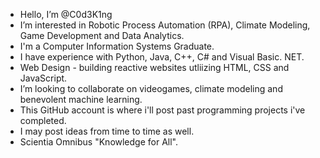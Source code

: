- Hello, I’m @C0d3K1ng
- I’m interested in Robotic Process Automation (RPA), Climate Modeling, Game Development and Data Analytics. 
- I'm a Computer Information Systems Graduate.
- I have experience with Python, Java, C++, C# and Visual Basic. NET.
- Web Design - building reactive websites utliizing HTML, CSS and JavaScript.
- I’m looking to collaborate on videogames, climate modeling and benevolent machine learning.
- This GitHub account is where i'll post past programming projects i've completed. 
- I may post ideas from time to time as well.
- Scientia Omnibus "Knowledge for All".
<!---
C0d3K1ng/C0d3K1ng is a ✨ special ✨ repository because its `README.md` (this file) appears on your GitHub profile.
You can click the Preview link to take a look at your changes.
--->
